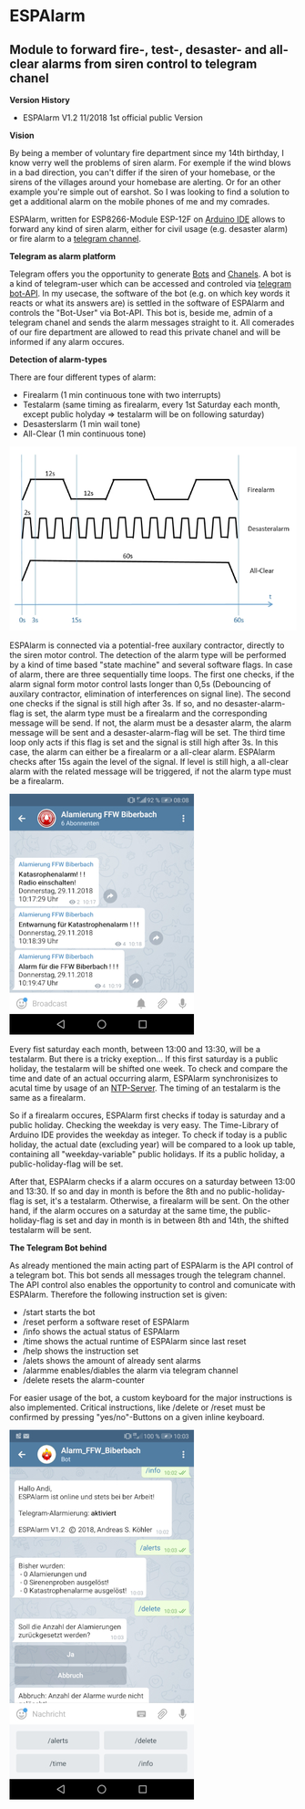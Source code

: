 # ESPAlarm
## Module to forward fire-, test-, desaster- and all-clear alarms from siren control to telegram chanel

**Version History**

- ESPAlarm V1.2  11/2018  1st official public Version

**Vision**

By being a member of voluntary fire department since my 14th birthday, I know verry well the problems of siren alarm. For exemple if the wind blows in a bad direction, you can't differ if the siren of your homebase, or the sirens of the villages around your homebase are alerting. Or for an other example you're simple out of earshot.
So I was looking to find a solution to get a additional alarm on the mobile phones of me and my comrades.

ESPAlarm, written for ESP8266-Module ESP-12F on [Arduino IDE](https://www.arduino.cc/en/Main/Software) allows to forward any kind of siren alarm, either for civil usage (e.g. desaster alarm) or fire alarm to a [telegram channel](https://telegram.org/).


**Telegram as alarm platform**

Telegram offers you the opportunity to generate [Bots](https://core.telegram.org/bots/faq) and [Chanels](https://telegram.org/faq_channels).
A bot is a kind of telegram-user which can be accessed and controled via [telegram bot-API](https://core.telegram.org/bots). In my usecase, the software of the bot (e.g. on which key words it reacts or what its answers are) is settled in the software of ESPAlarm and controls the "Bot-User" via Bot-API. This bot is, beside me, admin of a telegram chanel and sends the alarm messages straight to it. All comerades of our fire department are allowed to read this private chanel and will be informed if any alarm occures.


**Detection of alarm-types**

There are four different types of alarm:
- Firealarm (1 min continuous tone with two interrupts)
- Testalarm (same timing as firealarm, every 1st Saturday each month, except public holyday => testalarm will be on following saturday)
- Desasterslarm (1 min wail tone)
- All-Clear (1 min continuous tone)

![Siren timing](/images/siren_timing.jpg)

ESPAlarm is connected via a potential-free auxilary contractor, directly to the siren motor control. The detection of the alarm type will be performed by a kind of time based "state machine" and several software flags. In case of alarm, there are three sequentially time loops. The first one checks, if the alarm signal form motor control lasts longer than 0,5s (Debouncing of auxilary contractor, elimination of interferences on signal line). The second one checks if the signal is still high after 3s. If so, and no desaster-alarm-flag is set, the alarm type must be a firealarm and the corresponding message will be send. If not, the alarm must be a desaster alarm, the alarm message will be sent and a desaster-alarm-flag will be set. The third time loop only acts if this flag is set and the signal is still high after 3s. In this case, the alarm can either be a firealarm or a all-clear alarm. ESPAlarm checks after 15s again the level of the signal. If level is still high, a all-clear alarm with the related message will be triggered, if not the alarm type must be a firealarm.

![Telegram Chanel](/images/channel.jpg)

Every fist saturday each month, between 13:00 and 13:30, will be a testalarm. But there is a tricky exeption... If this first saturday is a public holiday, the testalarm will be shifted one week. To check and compare the time and date of an actual occurring alarm, ESPAlarm synchronisizes to acutal time by usage of an [NTP-Server](https://www.pool.ntp.org/zone/@). The timing of an testalarm is the same as a firealarm.

So if a firealarm occures, ESPAlarm first checks if today is saturday and a public holiday. Checking the weekday is very easy. The Time-Library of Arduino IDE provides the weekday as integer. To check if today is a public holiday, the actual date (excluding year) will be compared to a look up table, containing all "weekday-variable" public holidays. If its a public holiday, a public-holiday-flag will be set.

After that, ESPAlarm checks if a alarm occures on a saturday between 13:00 and 13:30. If so and day in month is before the 8th and no public-holiday-flag is set, it's a testalarm. Otherwise, a firealarm will be sent.
On the other hand, if the alarm occures on a saturday at the same time, the public-holiday-flag is set and day in month is in between 8th and 14th, the shifted testalarm will be sent.

**The Telegram Bot behind**

As already mentioned the main acting part of ESPAlarm is the API control of a telegram bot. This bot sends all messages trough the telegram channel. 
The API control also enables the opportunity to control and comunicate with ESPAlarm. Therefore the following instruction set is given:

- /start    <tab indent=20>starts the bot
- /reset    <tab indent=20>perform a software reset of ESPAlarm
- /info     <tab indent=20>shows the actual status of ESPAlarm
- /time     <tab indent=20>shows the actual runtime of ESPAlarm since last reset
- /help     <tab indent=20>shows the instruction set
- /alets    <tab indent=20>shows the amount of already sent alarms
- /alarmme  <tab indent=20>enables/diables the alarm via telegram channel
- /delete   <tab indent=20>resets the alarm-counter

For easier usage of the bot, a custom keyboard for the major instructions is also implemented. Critical instructions, like /delete or /reset must be confirmed by pressing "yes/no"-Buttons on a given inline keyboard.

![Telegram Bot](/images/bot.jpg)
